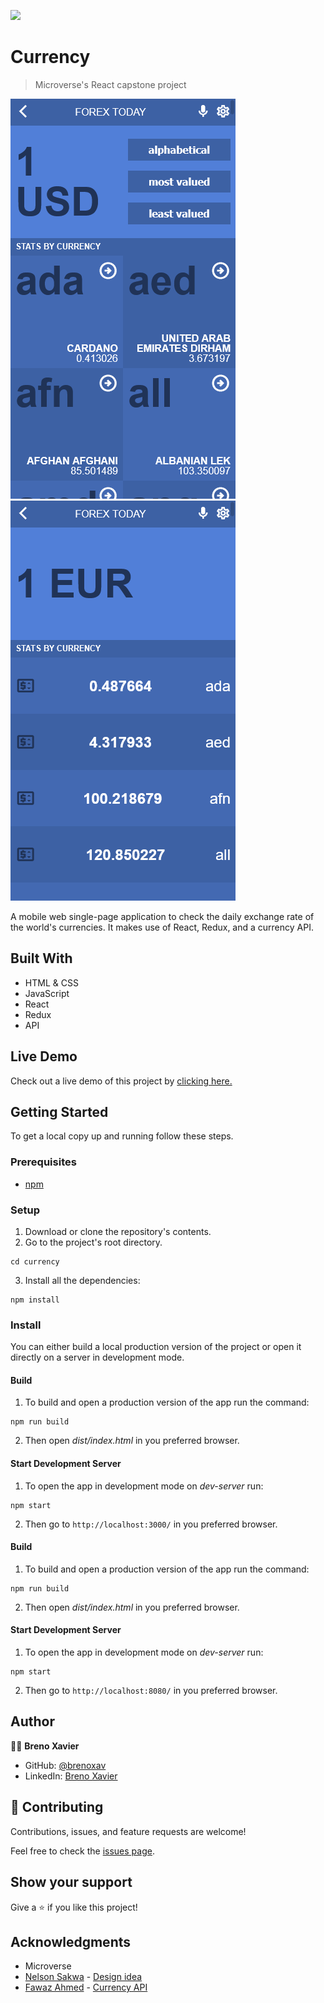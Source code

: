 ![](https://img.shields.io/badge/Microverse-blueviolet)

# Currency

> Microverse's React capstone project

![screenshot](./screenshot-1.png)
![screenshot](./screenshot-2.png)

A mobile web single-page application to check the daily exchange rate of the world's currencies. It makes use of React, Redux, and a currency API.

## Built With

- HTML & CSS
- JavaScript
- React
- Redux
- API

## Live Demo

Check out a live demo of this project by [clicking here.](https://currency-x.netlify.app/)


## Getting Started

To get a local copy up and running follow these steps.


### Prerequisites

- [npm](https://docs.npmjs.com/downloading-and-installing-node-js-and-npm)

### Setup

1. Download or clone the repository's contents.
2. Go to the project's root directory.
```
cd currency
```
3. Install all the dependencies:
```
npm install
```

### Install

You can either build a local production version of the project or open it directly on a server in development mode.

  #### Build

  1. To build and open a production version of the app run the command:
  ```
  npm run build
  ```
  2. Then open *dist/index.html* in you preferred browser.

  #### Start Development Server

  1. To open the app in development mode on *dev-server* run:
  ```
  npm start
  ```
  2. Then go to `http://localhost:3000/` in you preferred browser.

  #### Build

  1. To build and open a production version of the app run the command:
  ```
  npm run build
  ```
  2. Then open *dist/index.html* in you preferred browser.

  #### Start Development Server

  1. To open the app in development mode on *dev-server* run:
  ```
  npm start
  ```
  2. Then go to `http://localhost:8080/` in you preferred browser.

## Author

👨‍💻 **Breno Xavier**

- GitHub: [@brenoxav](https://github.com/brenoxav)
- LinkedIn: [Breno Xavier](https://linkedin.com/in/brenoxav)

## 🤝 Contributing

Contributions, issues, and feature requests are welcome!

Feel free to check the [issues page](https://github.com/brenoxav/currency/issues).

## Show your support

Give a ⭐️ if you like this project!

## Acknowledgments

- Microverse
- [Nelson Sakwa](https://www.behance.net/sakwadesignstudio) - [Design idea](https://www.behance.net/gallery/31579789/Ballhead-App-(Free-PSDs))
- [Fawaz Ahmed](https://github.com/fawazahmed0) - [Currency API](https://github.com/fawazahmed0/currency-api)
